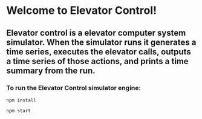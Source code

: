 # Welcome to Elevator Control!

## Elevator control is a elevator computer system simulator. When the simulator runs it generates a time series, executes the elevator calls, outputs a time series of those actions, and prints a time summary from the run.

### To run the Elevator Control simulator engine:

`npm install`

`npm start`
